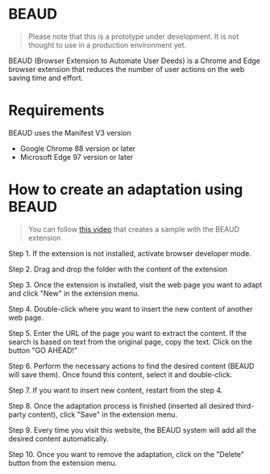 # BEAUD

> Please note that this is a prototype under development. It is not thought to use in a production environment yet.

BEAUD (Browser Extension to Automate User Deeds) is a Chrome and Edge browser extension that reduces the number of user actions on the web saving time and effort.

# Requirements 
BEAUD uses the Manifest V3 version
* Google Chrome 88 version or later
* Microsoft Edge 97 version or later

# How to create an adaptation using BEAUD
> You can follow [this video](https://youtu.be/l4aKh5ptfxI) that creates a sample with the BEAUD extension 

Step 1. If the extension is not installed, activate browser developer mode.

Step 2. Drag and drop the folder with the content of the extension

Step 3. Once the extension is installed, visit the web page you want to adapt and click "New" in the extension menu.

Step 4. Double-click where you want to insert the new content of another web page.

Step 5. Enter the URL of the page you want to extract the content. If the search is based on text from the original page, copy the text. Click on the button "GO AHEAD!"

Step 6. Perform the necessary actions to find the desired content (BEAUD will save them). Once found this content, select it and double-click.

Step 7. If you want to insert new content, restart from the step 4.

Step 8. Once the adaptation process is finished (inserted all desired third-party content), click "Save" in the extension menu.

Step 9. Every time you visit this website, the BEAUD system will add all the desired content automatically.

Step 10. Once you want to remove the adaptation, click on the "Delete" button from the extension menu.
